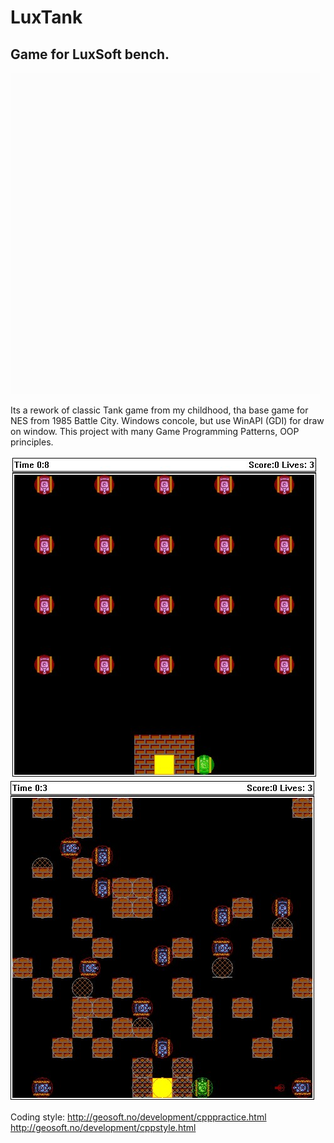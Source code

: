# LuxTank
## Game for LuxSoft bench.

![alt text](https://raw.githubusercontent.com/ivanius51/LuxTank/master/Image/AlphaRelease.gif)

Its a rework of classic Tank game from my childhood, tha base game for NES from 1985 Battle City.
Windows concole, but use WinAPI (GDI) for draw on window.
This project with many Game Programming Patterns, OOP principles.

![alt text](https://raw.githubusercontent.com/ivanius51/LuxTank/master/Image/Screenshot_TankCreation.jpg)
![alt text](https://raw.githubusercontent.com/ivanius51/LuxTank/master/Image/Screenshot_2.jpg)

Coding style:
http://geosoft.no/development/cpppractice.html
http://geosoft.no/development/cppstyle.html
